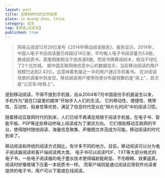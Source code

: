 ```yaml
---
layout: post
title: 互联网时代的文学选择
place: in Guang'zhou, China
category: 日志
tag: [阅读,议论文]
published: true
---
```

> 网易云阅读12月29日发布《2014年移动阅读报告》，报告显示，2014年，中国人电子书总阅读量已经超过14亿册，平均每人电子书阅读量为5.6册。
> 换成纸质书，首尾相接相当于绕赤道8圈，而纸书换算成树木，相当于绿化了2个北京城。
> 据中国互联网络信息中心的数据显示，当前移动阅读的用户规模已达到2.42亿，这意味着有接近一半的用户通过手机看书。
> 在对阅读场景的调查中则发现，移动阅读用户使用场景分布最频繁的是“床上”，其次是“公交车/地铁上”。



提到移动阅读，不得不提到手机报，自从2004年7月中国首份手机报诞生以来，手机作为“装在口袋里的媒体”开始步入人们的生活。
它的移动性、便捷性、携带性、互动性、贴身性等优势，满足了信息时代受众在"碎片化时间"中的阅读习惯。

随着移动互联网时代的到来，人们已经不再满足局限于阅读手机报，在电子书、智能平板、PSP等这些移动终端上阅读成为了潮流方向。
它们借助移动互联网的平台，使得随时随地阅读、海量信息聚集、声像图文并茂成为可能。移动阅读的时代到来了。

移动阅读和传统的阅读方式相比，有许多不同的地方。目前，移动阅读可以分为电子阅读器阅读和客户端阅读两大类。
电子书可以阅读PDF、TXT等大部分格式的电子书，一些电子阅读器的电子墨水技术使得辐射能耗低、不伤眼睛、效果逼真，阅读时好像玻璃下压着一本纸质书一样。
而客户端则是通过阅读应用软件向读者提供的电子书，用户可以下载或在线阅读。

